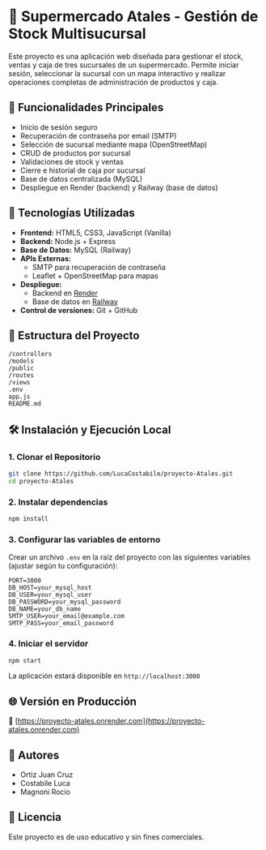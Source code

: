 # 🛒 Supermercado Atales - Gestión de Stock Multisucursal

Este proyecto es una aplicación web diseñada para gestionar el stock, ventas y caja de tres sucursales de un supermercado. Permite iniciar sesión, seleccionar la sucursal con un mapa interactivo y realizar operaciones completas de administración de productos y caja.

## 🚀 Funcionalidades Principales

- Inicio de sesión seguro
- Recuperación de contraseña por email (SMTP)
- Selección de sucursal mediante mapa (OpenStreetMap)
- CRUD de productos por sucursal
- Validaciones de stock y ventas
- Cierre e historial de caja por sucursal
- Base de datos centralizada (MySQL)
- Despliegue en Render (backend) y Railway (base de datos)

## 🧰 Tecnologías Utilizadas

- **Frontend:** HTML5, CSS3, JavaScript (Vanilla)
- **Backend:** Node.js + Express
- **Base de Datos:** MySQL (Railway)
- **APIs Externas:** 
  - SMTP para recuperación de contraseña
  - Leaflet + OpenStreetMap para mapas
- **Despliegue:** 
  - Backend en [Render](https://render.com/)
  - Base de datos en [Railway](https://railway.app/)
- **Control de versiones:** Git + GitHub

## 📂 Estructura del Proyecto

```
/controllers
/models
/public
/routes
/views
.env
app.js
README.md
```

## 🛠️ Instalación y Ejecución Local

### 1. Clonar el Repositorio

```bash
git clone https://github.com/LucaCostabile/proyecto-Atales.git
cd proyecto-Atales
```

### 2. Instalar dependencias

```bash
npm install
```

### 3. Configurar las variables de entorno

Crear un archivo `.env` en la raíz del proyecto con las siguientes variables (ajustar según tu configuración):

```
PORT=3000
DB_HOST=your_mysql_host
DB_USER=your_mysql_user
DB_PASSWORD=your_mysql_password
DB_NAME=your_db_name
SMTP_USER=your_email@example.com
SMTP_PASS=your_email_password
```

### 4. Iniciar el servidor

```bash
npm start
```

La aplicación estará disponible en `http://localhost:3000`

## 🌐 Versión en Producción

🔗 [https://proyecto-atales.onrender.com](https://proyecto-atales.onrender.com)

## 📝 Autores

- Ortiz Juan Cruz  
- Costabile Luca  
- Magnoni Rocio

## 📄 Licencia

Este proyecto es de uso educativo y sin fines comerciales.
